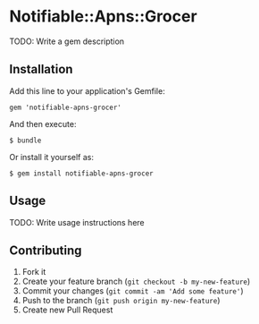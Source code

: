 # Notifiable::Apns::Grocer

TODO: Write a gem description

## Installation

Add this line to your application's Gemfile:

    gem 'notifiable-apns-grocer'

And then execute:

    $ bundle

Or install it yourself as:

    $ gem install notifiable-apns-grocer

## Usage

TODO: Write usage instructions here

## Contributing

1. Fork it
2. Create your feature branch (`git checkout -b my-new-feature`)
3. Commit your changes (`git commit -am 'Add some feature'`)
4. Push to the branch (`git push origin my-new-feature`)
5. Create new Pull Request
